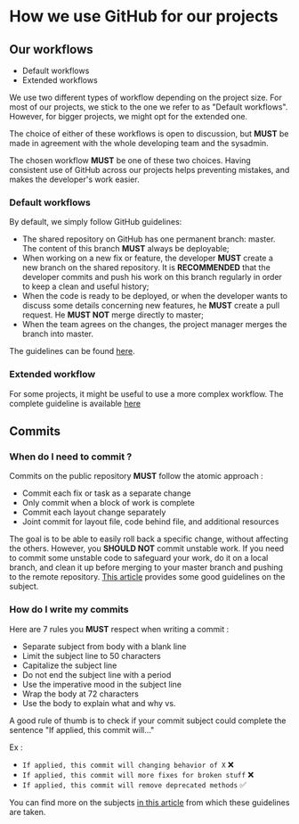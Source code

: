 # How we use GitHub for our projects

## Our workflows

- Default workflows
- Extended workflows

We use two different types of workflow depending on the project size. For most of our projects, we stick to the one we refer to as "Default workflows". However, for bigger projects, we might opt for the extended one.

The choice of either of these workflows is open to discussion, but **MUST** be made in agreement with the whole developing team and the sysadmin.

The chosen workflow **MUST** be one of these two choices. Having consistent use of GitHub across our projects helps preventing mistakes, and makes the developer's work easier.

### Default workflows

By default, we simply follow GitHub guidelines:
- The shared repository on GitHub has one permanent branch: master. The content of this branch **MUST** always be deployable;
- When working on a new fix or feature, the developer **MUST** create a new branch on the shared repository. It is **RECOMMENDED** that the developer commits and push his work on this branch regularly in order to keep a clean and useful history;
- When the code is ready to be deployed, or when the developer wants to discuss some details concerning new features, he **MUST** create a pull request. He **MUST NOT** merge directly to master;
- When the team agrees on the changes, the project manager merges the branch into master.

The guidelines can be found [here](https://guides.GitHub.com/introduction/flow/).

### Extended workflow

For some projects, it might be useful to use a more complex workflow. The complete guideline is available [here](http://nvie.com/posts/a-successful-git-branching-model/)

## Commits

### When do I need to commit ?

Commits on the public repository **MUST** follow the atomic approach :
- Commit each fix or task as a separate change
- Only commit when a block of work is complete
- Commit each layout change separately
- Joint commit for layout file, code behind file, and additional resources


The goal is to be able to easily roll back a specific change, without affecting the others. However, you **SHOULD NOT** commit unstable work. If you need to commit some unstable code to safeguard your work, do it on a local branch, and clean it up before merging to your master branch and pushing to the remote repository. [This article](https://sandofsky.com/blog/git-workflow.html) provides some good guidelines on the subject.

### How do I write my commits

Here are 7 rules you **MUST** respect when writing a commit :
- Separate subject from body with a blank line
- Limit the subject line to 50 characters
- Capitalize the subject line
- Do not end the subject line with a period
- Use the imperative mood in the subject line
- Wrap the body at 72 characters
- Use the body to explain what and why vs.

A good rule of thumb is to check if your commit subject could complete the sentence "If applied, this commit will..."

Ex :
- `If applied, this commit will changing behavior of X` :x:
- `If applied, this commit will more fixes for broken stuff` :x:
- `If applied, this commit will remove deprecated methods` :white_check_mark:

You can find more on the subjects [in this article](https://chris.beams.io/posts/git-commit/) from which these guidelines are taken.

